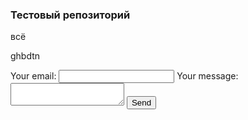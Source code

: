 ### Тестовый репозиторий
всё

ghbdtn
<!-- modify this form HTML and place wherever you want your form -->
<form
  action="https://formspree.io/f/mdojzwyp"
  method="POST"
>
  <label>
    Your email:
    <input type="email" name="email">
  </label>


  <label>
    Your message:
    <textarea name="message"></textarea>
  </label>
  <!-- your other form fields go here -->
  <button type="submit">Send</button>
</form>